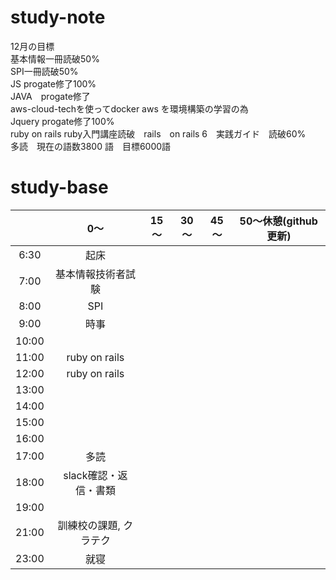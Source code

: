 # study-note
12月の目標　<br>
基本情報一冊読破50%<br>
SPI一冊読破50%<br>
JS progate修了100%<br>
JAVA　progate修了<br>
aws-cloud-techを使ってdocker aws を環境構築の学習の為<br>
Jquery progate修了100%<br>
ruby on rails ruby入門講座読破　rails　on rails 6　実践ガイド　読破60%<br>
多読　現在の語数3800 語　目標6000語


# study-base
||	0～|	15～|	30～|	45～| 50～休憩(github更新)  |
|:--:|:--:|:--:|:--:|:--:|:--:|
|6:30	|起床|
|7:00	|基本情報技術者試験|
|8:00	|	SPI|
|9:00	|時事|
|10:00	||
|11:00	|ruby on rails|
|12:00	|ruby on rails|
|13:00	||
|14:00	||
|15:00	||
|16:00	||
|17:00	|多読|
|18:00	|slack確認・返信・書類|
|19:00  ||
|21:00  |訓練校の課題,  クラテク|
|23:00	|就寝|
